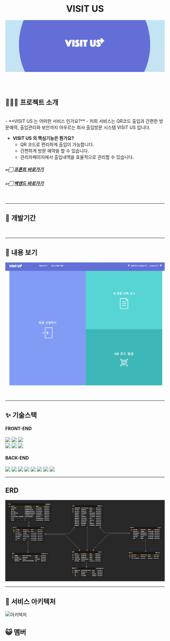 <div align="center">
    <h1> VISIT US </h1>
</div>

![배너](https://github.com/Access-projcet/.github/blob/main/banner.png)

<br>
<br>

## 👩‍👧‍👧 프로젝트 소개
<br>
- **VISIT US 는 어떠한 서비스 인가요?**
    - 저희 서비스는 QR코드 출입과 간편한 방문예약, 출입관리와 보안까지 아우르는
    회사 출입방문 시스템 VISIT US 입니다.

- **VISIT US 의 핵심기능은 뭔가요?**
    - QR 코드로 편리하게 출입이 가능합니다.
    - 간편하게 방문 예약을 할 수 있습니다.
    - 관리자페이지에서 출입내역을 효율적으로 관리할 수 있습니다.

##### 👉🏻 [프론트 바로가기](https://github.com/Access-projcet/FrontEnd)
##### 👉🏻 [백엔드 바로가기](https://github.com/Access-projcet/BackEnd)
<br>

---

## 📒 개발기간

<br>

---

## 🍅 내용 보기

![Group](https://github.com/Access-projcet/.github/blob/main/guest_main.png)

<br>

---

## ✨ 기술스택 

#### FRONT-END
<img src="https://img.shields.io/badge/HTML-E34F26?style=flat&logo=appveyor&logo=HTML5&logoColor=white"/> <img src="https://img.shields.io/badge/styled components-DB7093?style=flat&logo=appveyor&logo=styled-components&logoColor=white"/> <img src="https://img.shields.io/badge/JavaScript-F7DF1E?style=flat&logo=appveyor&logo=JavaScript&logoColor=black"/> <br> <img src="https://img.shields.io/badge/React-61DAFB?style=flat&logo=appveyor&logo=React&logoColor=black"/> <img src="https://img.shields.io/badge/Axios-5A29E4?style=flat&logo=appveyor&logo=Axios&logoColor=white"/>  <img src="https://img.shields.io/badge/GitHub Actions-2088FF?style=flat&logo=appveyor&logo=GitHub Actions&logoColor=white"/>

#### BACK-END
<img src="https://img.shields.io/badge/Spring-6DB33F?style=flat&logo=appveyor&logo=Spring&logoColor=white"/> 
<img src="https://img.shields.io/badge/Spring Boot-6DB33F?style=flat&logo=appveyor&logo=Spring Boot&logoColor=white"/> <img src="https://img.shields.io/badge/Spring Security-6DB33F?style=flat&logo=appveyor&logo=Spring Security&logoColor=white"/> 
<img src="https://img.shields.io/badge/Redis-DC382D?style=flat&logo=appveyor&logo=Redis&logoColor=white"/> <img src="https://img.shields.io/badge/MySQL-4479A1?style=flat&logo=appveyor&logo=MySQL&logoColor=white"/> <img src="https://img.shields.io/badge/Amazon RDS-527FFF?style=flat&logo=appveyor&logo=Amazon RDS&logoColor=white"/>  
<img src="https://img.shields.io/badge/Amazon EC2-FF9900?style=flat&logo=appveyor&logo=Amazon EC2&logoColor=white"/> <img src="https://img.shields.io/badge/GitHub Actions-2088FF?style=flat&logo=appveyor&logo=GitHub Actions&logoColor=white"/>
<br>

---

## ERD

![ERD](https://github.com/Access-projcet/.github/blob/main/ERD.png)

---

## 🔧 서비스 아키텍처
![아키텍처](https://user-images.githubusercontent.com/97332044/217025165-06c7a429-ad98-45f1-92db-5433a5317837.png)
<br>


## 😺 멤버

